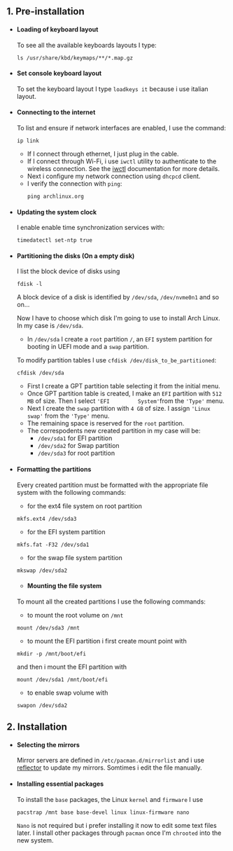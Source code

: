 ## 1. Pre-installation
- #### Loading of keyboard layout 
     To see all the available keyboards layouts I type:
    ```
    ls /usr/share/kbd/keymaps/**/*.map.gz
    ```
    
- #### Set console keyboard layout
     To set the keyboard layout I type `loadkeys it` because i use italian layout.
     
- #### Connecting to the internet
     To list and ensure if network interfaces are enabled, I use the command:
     ```
     ip link
     ```
    - If I connect through ethernet, I just plug in the cable.
    - If I connect through Wi-Fi, i use `iwctl` utility to authenticate to the wireless connection. See the [iwctl](https://wiki.archlinux.org/title/Iwd#iwctl) documentation for more details.
    - Next i configure my network connection using `dhcpcd` client.
    - I verify the connection with `ping`:
      ```
      ping archlinux.org
      ```
- #### Updating the system clock
     I enable enable time synchronization services with:
     ```
     timedatectl set-ntp true
     ```
     
- #### Partitioning the disks (On a empty disk)
     I list the block device of disks using
     ```
     fdisk -l
     ```
     A block device of a disk is identified by `/dev/sda`, `/dev/nvme0n1` and so on...
    
    Now I have to choose which disk I'm going to use to install Arch Linux.
     In my case is `/dev/sda`.
     
     - In `/dev/sda` I create a `root` partition `/`, an `EFI` system partition for booting in UEFI mode and a          `swap` partition.
     
     
    To modify partition tables I use `cfdisk /dev/disk_to_be_partitioned`:
    ```
    cfdisk /dev/sda
    ```
    - First I create a GPT partition table selecting it from the initial menu.
    - Once GPT partition table is created, I make an `EFI` partition with `512 MB` of size. Then I select `'EFI         System'`from the `'Type'` menu.
    - Next I create the `swap` partition with `4 GB` of size. I assign `'Linux swap'` from the `'Type'` menu.
    - The remaining space is reserved for the `root` partition.
    - The correspodents new created partition in my case will be:
      -  `/dev/sda1` for EFI partition
      -  `/dev/sda2` for Swap partition
      -  `/dev/sda3` for root partition
    
-  #### Formatting the partitions
   Every created partition must be formatted with the appropriate file system with the following commands:
   
   - for the ext4 file system on root partition
   ```
   mkfs.ext4 /dev/sda3
   ```
   - for the EFI system partition
   ```
   mkfs.fat -F32 /dev/sda1 
   ```
   - for the swap file system partition
   ```
   mkswap /dev/sda2
   ```
   - #### Mounting the file system
   To mount all the created partitions I use the following commands:
   - to mount the root volume on `/mnt`
   ```
   mount /dev/sda3 /mnt
   ```
   - to mount the EFI partition i first create mount point with
   ```
   mkdir -p /mnt/boot/efi
   ```
     and then i mount the EFI partition with 
     ```
     mount /dev/sda1 /mnt/boot/efi
     ```
   - to enable swap volume with
   ```
   swapon /dev/sda2 
   ```
   
 ## 2. Installation
 - #### Selecting the mirrors
     Mirror servers are defined in `/etc/pacman.d/mirrorlist` and i use [reflector](https://wiki.archlinux.org/title/Reflector) to update my mirrors.  Somtimes i edit the file manually.  
 - #### Installing essential packages
     To install the `base` packages, the Linux `kernel` and `firmware` I use
     ```
     pacstrap /mnt base base-devel linux linux-firmware nano
     ```
     `Nano` is not required but i prefer installing it now to edit some text files later.
     I install other packages through `pacman` once I'm `chrooted` into the new system. 
